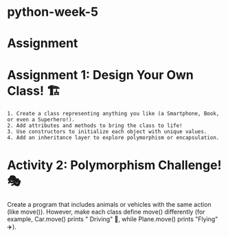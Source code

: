 # python-week-5

# Assignment

# Assignment 1: Design Your Own Class! 🏗️

    1. Create a class representing anything you like (a Smartphone, Book, or even a Superhero!).
    2. Add attributes and methods to bring the class to life!
    3. Use constructors to initialize each object with unique values.
    4. Add an inheritance layer to explore polymorphism or encapsulation.
    
# Activity 2: Polymorphism Challenge! 🎭
  Create a program that includes animals or vehicles with the same action (like move()). However, make each class define move() differently (for example, Car.move() prints "    Driving" 🚗, while Plane.move() prints "Flying" ✈️).
